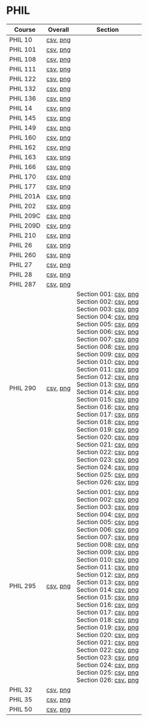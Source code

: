 # PHIL

| Course | Overall | Section |
| ------ | ------- | ------- |
| PHIL 10 | [csv](https://github.com/UCSD-Historical-Enrollment-Data/2024Winter/blob/main/overall/PHIL%2010.csv), [png](https://raw.githubusercontent.com/UCSD-Historical-Enrollment-Data/2024Winter/main/plot_overall/PHIL%2010.png) |  |
| PHIL 101 | [csv](https://github.com/UCSD-Historical-Enrollment-Data/2024Winter/blob/main/overall/PHIL%20101.csv), [png](https://raw.githubusercontent.com/UCSD-Historical-Enrollment-Data/2024Winter/main/plot_overall/PHIL%20101.png) |  |
| PHIL 108 | [csv](https://github.com/UCSD-Historical-Enrollment-Data/2024Winter/blob/main/overall/PHIL%20108.csv), [png](https://raw.githubusercontent.com/UCSD-Historical-Enrollment-Data/2024Winter/main/plot_overall/PHIL%20108.png) |  |
| PHIL 111 | [csv](https://github.com/UCSD-Historical-Enrollment-Data/2024Winter/blob/main/overall/PHIL%20111.csv), [png](https://raw.githubusercontent.com/UCSD-Historical-Enrollment-Data/2024Winter/main/plot_overall/PHIL%20111.png) |  |
| PHIL 122 | [csv](https://github.com/UCSD-Historical-Enrollment-Data/2024Winter/blob/main/overall/PHIL%20122.csv), [png](https://raw.githubusercontent.com/UCSD-Historical-Enrollment-Data/2024Winter/main/plot_overall/PHIL%20122.png) |  |
| PHIL 132 | [csv](https://github.com/UCSD-Historical-Enrollment-Data/2024Winter/blob/main/overall/PHIL%20132.csv), [png](https://raw.githubusercontent.com/UCSD-Historical-Enrollment-Data/2024Winter/main/plot_overall/PHIL%20132.png) |  |
| PHIL 136 | [csv](https://github.com/UCSD-Historical-Enrollment-Data/2024Winter/blob/main/overall/PHIL%20136.csv), [png](https://raw.githubusercontent.com/UCSD-Historical-Enrollment-Data/2024Winter/main/plot_overall/PHIL%20136.png) |  |
| PHIL 14 | [csv](https://github.com/UCSD-Historical-Enrollment-Data/2024Winter/blob/main/overall/PHIL%2014.csv), [png](https://raw.githubusercontent.com/UCSD-Historical-Enrollment-Data/2024Winter/main/plot_overall/PHIL%2014.png) |  |
| PHIL 145 | [csv](https://github.com/UCSD-Historical-Enrollment-Data/2024Winter/blob/main/overall/PHIL%20145.csv), [png](https://raw.githubusercontent.com/UCSD-Historical-Enrollment-Data/2024Winter/main/plot_overall/PHIL%20145.png) |  |
| PHIL 149 | [csv](https://github.com/UCSD-Historical-Enrollment-Data/2024Winter/blob/main/overall/PHIL%20149.csv), [png](https://raw.githubusercontent.com/UCSD-Historical-Enrollment-Data/2024Winter/main/plot_overall/PHIL%20149.png) |  |
| PHIL 160 | [csv](https://github.com/UCSD-Historical-Enrollment-Data/2024Winter/blob/main/overall/PHIL%20160.csv), [png](https://raw.githubusercontent.com/UCSD-Historical-Enrollment-Data/2024Winter/main/plot_overall/PHIL%20160.png) |  |
| PHIL 162 | [csv](https://github.com/UCSD-Historical-Enrollment-Data/2024Winter/blob/main/overall/PHIL%20162.csv), [png](https://raw.githubusercontent.com/UCSD-Historical-Enrollment-Data/2024Winter/main/plot_overall/PHIL%20162.png) |  |
| PHIL 163 | [csv](https://github.com/UCSD-Historical-Enrollment-Data/2024Winter/blob/main/overall/PHIL%20163.csv), [png](https://raw.githubusercontent.com/UCSD-Historical-Enrollment-Data/2024Winter/main/plot_overall/PHIL%20163.png) |  |
| PHIL 166 | [csv](https://github.com/UCSD-Historical-Enrollment-Data/2024Winter/blob/main/overall/PHIL%20166.csv), [png](https://raw.githubusercontent.com/UCSD-Historical-Enrollment-Data/2024Winter/main/plot_overall/PHIL%20166.png) |  |
| PHIL 170 | [csv](https://github.com/UCSD-Historical-Enrollment-Data/2024Winter/blob/main/overall/PHIL%20170.csv), [png](https://raw.githubusercontent.com/UCSD-Historical-Enrollment-Data/2024Winter/main/plot_overall/PHIL%20170.png) |  |
| PHIL 177 | [csv](https://github.com/UCSD-Historical-Enrollment-Data/2024Winter/blob/main/overall/PHIL%20177.csv), [png](https://raw.githubusercontent.com/UCSD-Historical-Enrollment-Data/2024Winter/main/plot_overall/PHIL%20177.png) |  |
| PHIL 201A | [csv](https://github.com/UCSD-Historical-Enrollment-Data/2024Winter/blob/main/overall/PHIL%20201A.csv), [png](https://raw.githubusercontent.com/UCSD-Historical-Enrollment-Data/2024Winter/main/plot_overall/PHIL%20201A.png) |  |
| PHIL 202 | [csv](https://github.com/UCSD-Historical-Enrollment-Data/2024Winter/blob/main/overall/PHIL%20202.csv), [png](https://raw.githubusercontent.com/UCSD-Historical-Enrollment-Data/2024Winter/main/plot_overall/PHIL%20202.png) |  |
| PHIL 209C | [csv](https://github.com/UCSD-Historical-Enrollment-Data/2024Winter/blob/main/overall/PHIL%20209C.csv), [png](https://raw.githubusercontent.com/UCSD-Historical-Enrollment-Data/2024Winter/main/plot_overall/PHIL%20209C.png) |  |
| PHIL 209D | [csv](https://github.com/UCSD-Historical-Enrollment-Data/2024Winter/blob/main/overall/PHIL%20209D.csv), [png](https://raw.githubusercontent.com/UCSD-Historical-Enrollment-Data/2024Winter/main/plot_overall/PHIL%20209D.png) |  |
| PHIL 210 | [csv](https://github.com/UCSD-Historical-Enrollment-Data/2024Winter/blob/main/overall/PHIL%20210.csv), [png](https://raw.githubusercontent.com/UCSD-Historical-Enrollment-Data/2024Winter/main/plot_overall/PHIL%20210.png) |  |
| PHIL 26 | [csv](https://github.com/UCSD-Historical-Enrollment-Data/2024Winter/blob/main/overall/PHIL%2026.csv), [png](https://raw.githubusercontent.com/UCSD-Historical-Enrollment-Data/2024Winter/main/plot_overall/PHIL%2026.png) |  |
| PHIL 260 | [csv](https://github.com/UCSD-Historical-Enrollment-Data/2024Winter/blob/main/overall/PHIL%20260.csv), [png](https://raw.githubusercontent.com/UCSD-Historical-Enrollment-Data/2024Winter/main/plot_overall/PHIL%20260.png) |  |
| PHIL 27 | [csv](https://github.com/UCSD-Historical-Enrollment-Data/2024Winter/blob/main/overall/PHIL%2027.csv), [png](https://raw.githubusercontent.com/UCSD-Historical-Enrollment-Data/2024Winter/main/plot_overall/PHIL%2027.png) |  |
| PHIL 28 | [csv](https://github.com/UCSD-Historical-Enrollment-Data/2024Winter/blob/main/overall/PHIL%2028.csv), [png](https://raw.githubusercontent.com/UCSD-Historical-Enrollment-Data/2024Winter/main/plot_overall/PHIL%2028.png) |  |
| PHIL 287 | [csv](https://github.com/UCSD-Historical-Enrollment-Data/2024Winter/blob/main/overall/PHIL%20287.csv), [png](https://raw.githubusercontent.com/UCSD-Historical-Enrollment-Data/2024Winter/main/plot_overall/PHIL%20287.png) |  |
| PHIL 290 | [csv](https://github.com/UCSD-Historical-Enrollment-Data/2024Winter/blob/main/overall/PHIL%20290.csv), [png](https://raw.githubusercontent.com/UCSD-Historical-Enrollment-Data/2024Winter/main/plot_overall/PHIL%20290.png) | Section 001: [csv](https://github.com/UCSD-Historical-Enrollment-Data/2024Winter/blob/main/section/PHIL%20290_001.csv), [png](https://raw.githubusercontent.com/UCSD-Historical-Enrollment-Data/2024Winter/main/plot_section/PHIL%20290_001.png)<br>Section 002: [csv](https://github.com/UCSD-Historical-Enrollment-Data/2024Winter/blob/main/section/PHIL%20290_002.csv), [png](https://raw.githubusercontent.com/UCSD-Historical-Enrollment-Data/2024Winter/main/plot_section/PHIL%20290_002.png)<br>Section 003: [csv](https://github.com/UCSD-Historical-Enrollment-Data/2024Winter/blob/main/section/PHIL%20290_003.csv), [png](https://raw.githubusercontent.com/UCSD-Historical-Enrollment-Data/2024Winter/main/plot_section/PHIL%20290_003.png)<br>Section 004: [csv](https://github.com/UCSD-Historical-Enrollment-Data/2024Winter/blob/main/section/PHIL%20290_004.csv), [png](https://raw.githubusercontent.com/UCSD-Historical-Enrollment-Data/2024Winter/main/plot_section/PHIL%20290_004.png)<br>Section 005: [csv](https://github.com/UCSD-Historical-Enrollment-Data/2024Winter/blob/main/section/PHIL%20290_005.csv), [png](https://raw.githubusercontent.com/UCSD-Historical-Enrollment-Data/2024Winter/main/plot_section/PHIL%20290_005.png)<br>Section 006: [csv](https://github.com/UCSD-Historical-Enrollment-Data/2024Winter/blob/main/section/PHIL%20290_006.csv), [png](https://raw.githubusercontent.com/UCSD-Historical-Enrollment-Data/2024Winter/main/plot_section/PHIL%20290_006.png)<br>Section 007: [csv](https://github.com/UCSD-Historical-Enrollment-Data/2024Winter/blob/main/section/PHIL%20290_007.csv), [png](https://raw.githubusercontent.com/UCSD-Historical-Enrollment-Data/2024Winter/main/plot_section/PHIL%20290_007.png)<br>Section 008: [csv](https://github.com/UCSD-Historical-Enrollment-Data/2024Winter/blob/main/section/PHIL%20290_008.csv), [png](https://raw.githubusercontent.com/UCSD-Historical-Enrollment-Data/2024Winter/main/plot_section/PHIL%20290_008.png)<br>Section 009: [csv](https://github.com/UCSD-Historical-Enrollment-Data/2024Winter/blob/main/section/PHIL%20290_009.csv), [png](https://raw.githubusercontent.com/UCSD-Historical-Enrollment-Data/2024Winter/main/plot_section/PHIL%20290_009.png)<br>Section 010: [csv](https://github.com/UCSD-Historical-Enrollment-Data/2024Winter/blob/main/section/PHIL%20290_010.csv), [png](https://raw.githubusercontent.com/UCSD-Historical-Enrollment-Data/2024Winter/main/plot_section/PHIL%20290_010.png)<br>Section 011: [csv](https://github.com/UCSD-Historical-Enrollment-Data/2024Winter/blob/main/section/PHIL%20290_011.csv), [png](https://raw.githubusercontent.com/UCSD-Historical-Enrollment-Data/2024Winter/main/plot_section/PHIL%20290_011.png)<br>Section 012: [csv](https://github.com/UCSD-Historical-Enrollment-Data/2024Winter/blob/main/section/PHIL%20290_012.csv), [png](https://raw.githubusercontent.com/UCSD-Historical-Enrollment-Data/2024Winter/main/plot_section/PHIL%20290_012.png)<br>Section 013: [csv](https://github.com/UCSD-Historical-Enrollment-Data/2024Winter/blob/main/section/PHIL%20290_013.csv), [png](https://raw.githubusercontent.com/UCSD-Historical-Enrollment-Data/2024Winter/main/plot_section/PHIL%20290_013.png)<br>Section 014: [csv](https://github.com/UCSD-Historical-Enrollment-Data/2024Winter/blob/main/section/PHIL%20290_014.csv), [png](https://raw.githubusercontent.com/UCSD-Historical-Enrollment-Data/2024Winter/main/plot_section/PHIL%20290_014.png)<br>Section 015: [csv](https://github.com/UCSD-Historical-Enrollment-Data/2024Winter/blob/main/section/PHIL%20290_015.csv), [png](https://raw.githubusercontent.com/UCSD-Historical-Enrollment-Data/2024Winter/main/plot_section/PHIL%20290_015.png)<br>Section 016: [csv](https://github.com/UCSD-Historical-Enrollment-Data/2024Winter/blob/main/section/PHIL%20290_016.csv), [png](https://raw.githubusercontent.com/UCSD-Historical-Enrollment-Data/2024Winter/main/plot_section/PHIL%20290_016.png)<br>Section 017: [csv](https://github.com/UCSD-Historical-Enrollment-Data/2024Winter/blob/main/section/PHIL%20290_017.csv), [png](https://raw.githubusercontent.com/UCSD-Historical-Enrollment-Data/2024Winter/main/plot_section/PHIL%20290_017.png)<br>Section 018: [csv](https://github.com/UCSD-Historical-Enrollment-Data/2024Winter/blob/main/section/PHIL%20290_018.csv), [png](https://raw.githubusercontent.com/UCSD-Historical-Enrollment-Data/2024Winter/main/plot_section/PHIL%20290_018.png)<br>Section 019: [csv](https://github.com/UCSD-Historical-Enrollment-Data/2024Winter/blob/main/section/PHIL%20290_019.csv), [png](https://raw.githubusercontent.com/UCSD-Historical-Enrollment-Data/2024Winter/main/plot_section/PHIL%20290_019.png)<br>Section 020: [csv](https://github.com/UCSD-Historical-Enrollment-Data/2024Winter/blob/main/section/PHIL%20290_020.csv), [png](https://raw.githubusercontent.com/UCSD-Historical-Enrollment-Data/2024Winter/main/plot_section/PHIL%20290_020.png)<br>Section 021: [csv](https://github.com/UCSD-Historical-Enrollment-Data/2024Winter/blob/main/section/PHIL%20290_021.csv), [png](https://raw.githubusercontent.com/UCSD-Historical-Enrollment-Data/2024Winter/main/plot_section/PHIL%20290_021.png)<br>Section 022: [csv](https://github.com/UCSD-Historical-Enrollment-Data/2024Winter/blob/main/section/PHIL%20290_022.csv), [png](https://raw.githubusercontent.com/UCSD-Historical-Enrollment-Data/2024Winter/main/plot_section/PHIL%20290_022.png)<br>Section 023: [csv](https://github.com/UCSD-Historical-Enrollment-Data/2024Winter/blob/main/section/PHIL%20290_023.csv), [png](https://raw.githubusercontent.com/UCSD-Historical-Enrollment-Data/2024Winter/main/plot_section/PHIL%20290_023.png)<br>Section 024: [csv](https://github.com/UCSD-Historical-Enrollment-Data/2024Winter/blob/main/section/PHIL%20290_024.csv), [png](https://raw.githubusercontent.com/UCSD-Historical-Enrollment-Data/2024Winter/main/plot_section/PHIL%20290_024.png)<br>Section 025: [csv](https://github.com/UCSD-Historical-Enrollment-Data/2024Winter/blob/main/section/PHIL%20290_025.csv), [png](https://raw.githubusercontent.com/UCSD-Historical-Enrollment-Data/2024Winter/main/plot_section/PHIL%20290_025.png)<br>Section 026: [csv](https://github.com/UCSD-Historical-Enrollment-Data/2024Winter/blob/main/section/PHIL%20290_026.csv), [png](https://raw.githubusercontent.com/UCSD-Historical-Enrollment-Data/2024Winter/main/plot_section/PHIL%20290_026.png) |
| PHIL 295 | [csv](https://github.com/UCSD-Historical-Enrollment-Data/2024Winter/blob/main/overall/PHIL%20295.csv), [png](https://raw.githubusercontent.com/UCSD-Historical-Enrollment-Data/2024Winter/main/plot_overall/PHIL%20295.png) | Section 001: [csv](https://github.com/UCSD-Historical-Enrollment-Data/2024Winter/blob/main/section/PHIL%20295_001.csv), [png](https://raw.githubusercontent.com/UCSD-Historical-Enrollment-Data/2024Winter/main/plot_section/PHIL%20295_001.png)<br>Section 002: [csv](https://github.com/UCSD-Historical-Enrollment-Data/2024Winter/blob/main/section/PHIL%20295_002.csv), [png](https://raw.githubusercontent.com/UCSD-Historical-Enrollment-Data/2024Winter/main/plot_section/PHIL%20295_002.png)<br>Section 003: [csv](https://github.com/UCSD-Historical-Enrollment-Data/2024Winter/blob/main/section/PHIL%20295_003.csv), [png](https://raw.githubusercontent.com/UCSD-Historical-Enrollment-Data/2024Winter/main/plot_section/PHIL%20295_003.png)<br>Section 004: [csv](https://github.com/UCSD-Historical-Enrollment-Data/2024Winter/blob/main/section/PHIL%20295_004.csv), [png](https://raw.githubusercontent.com/UCSD-Historical-Enrollment-Data/2024Winter/main/plot_section/PHIL%20295_004.png)<br>Section 005: [csv](https://github.com/UCSD-Historical-Enrollment-Data/2024Winter/blob/main/section/PHIL%20295_005.csv), [png](https://raw.githubusercontent.com/UCSD-Historical-Enrollment-Data/2024Winter/main/plot_section/PHIL%20295_005.png)<br>Section 006: [csv](https://github.com/UCSD-Historical-Enrollment-Data/2024Winter/blob/main/section/PHIL%20295_006.csv), [png](https://raw.githubusercontent.com/UCSD-Historical-Enrollment-Data/2024Winter/main/plot_section/PHIL%20295_006.png)<br>Section 007: [csv](https://github.com/UCSD-Historical-Enrollment-Data/2024Winter/blob/main/section/PHIL%20295_007.csv), [png](https://raw.githubusercontent.com/UCSD-Historical-Enrollment-Data/2024Winter/main/plot_section/PHIL%20295_007.png)<br>Section 008: [csv](https://github.com/UCSD-Historical-Enrollment-Data/2024Winter/blob/main/section/PHIL%20295_008.csv), [png](https://raw.githubusercontent.com/UCSD-Historical-Enrollment-Data/2024Winter/main/plot_section/PHIL%20295_008.png)<br>Section 009: [csv](https://github.com/UCSD-Historical-Enrollment-Data/2024Winter/blob/main/section/PHIL%20295_009.csv), [png](https://raw.githubusercontent.com/UCSD-Historical-Enrollment-Data/2024Winter/main/plot_section/PHIL%20295_009.png)<br>Section 010: [csv](https://github.com/UCSD-Historical-Enrollment-Data/2024Winter/blob/main/section/PHIL%20295_010.csv), [png](https://raw.githubusercontent.com/UCSD-Historical-Enrollment-Data/2024Winter/main/plot_section/PHIL%20295_010.png)<br>Section 011: [csv](https://github.com/UCSD-Historical-Enrollment-Data/2024Winter/blob/main/section/PHIL%20295_011.csv), [png](https://raw.githubusercontent.com/UCSD-Historical-Enrollment-Data/2024Winter/main/plot_section/PHIL%20295_011.png)<br>Section 012: [csv](https://github.com/UCSD-Historical-Enrollment-Data/2024Winter/blob/main/section/PHIL%20295_012.csv), [png](https://raw.githubusercontent.com/UCSD-Historical-Enrollment-Data/2024Winter/main/plot_section/PHIL%20295_012.png)<br>Section 013: [csv](https://github.com/UCSD-Historical-Enrollment-Data/2024Winter/blob/main/section/PHIL%20295_013.csv), [png](https://raw.githubusercontent.com/UCSD-Historical-Enrollment-Data/2024Winter/main/plot_section/PHIL%20295_013.png)<br>Section 014: [csv](https://github.com/UCSD-Historical-Enrollment-Data/2024Winter/blob/main/section/PHIL%20295_014.csv), [png](https://raw.githubusercontent.com/UCSD-Historical-Enrollment-Data/2024Winter/main/plot_section/PHIL%20295_014.png)<br>Section 015: [csv](https://github.com/UCSD-Historical-Enrollment-Data/2024Winter/blob/main/section/PHIL%20295_015.csv), [png](https://raw.githubusercontent.com/UCSD-Historical-Enrollment-Data/2024Winter/main/plot_section/PHIL%20295_015.png)<br>Section 016: [csv](https://github.com/UCSD-Historical-Enrollment-Data/2024Winter/blob/main/section/PHIL%20295_016.csv), [png](https://raw.githubusercontent.com/UCSD-Historical-Enrollment-Data/2024Winter/main/plot_section/PHIL%20295_016.png)<br>Section 017: [csv](https://github.com/UCSD-Historical-Enrollment-Data/2024Winter/blob/main/section/PHIL%20295_017.csv), [png](https://raw.githubusercontent.com/UCSD-Historical-Enrollment-Data/2024Winter/main/plot_section/PHIL%20295_017.png)<br>Section 018: [csv](https://github.com/UCSD-Historical-Enrollment-Data/2024Winter/blob/main/section/PHIL%20295_018.csv), [png](https://raw.githubusercontent.com/UCSD-Historical-Enrollment-Data/2024Winter/main/plot_section/PHIL%20295_018.png)<br>Section 019: [csv](https://github.com/UCSD-Historical-Enrollment-Data/2024Winter/blob/main/section/PHIL%20295_019.csv), [png](https://raw.githubusercontent.com/UCSD-Historical-Enrollment-Data/2024Winter/main/plot_section/PHIL%20295_019.png)<br>Section 020: [csv](https://github.com/UCSD-Historical-Enrollment-Data/2024Winter/blob/main/section/PHIL%20295_020.csv), [png](https://raw.githubusercontent.com/UCSD-Historical-Enrollment-Data/2024Winter/main/plot_section/PHIL%20295_020.png)<br>Section 021: [csv](https://github.com/UCSD-Historical-Enrollment-Data/2024Winter/blob/main/section/PHIL%20295_021.csv), [png](https://raw.githubusercontent.com/UCSD-Historical-Enrollment-Data/2024Winter/main/plot_section/PHIL%20295_021.png)<br>Section 022: [csv](https://github.com/UCSD-Historical-Enrollment-Data/2024Winter/blob/main/section/PHIL%20295_022.csv), [png](https://raw.githubusercontent.com/UCSD-Historical-Enrollment-Data/2024Winter/main/plot_section/PHIL%20295_022.png)<br>Section 023: [csv](https://github.com/UCSD-Historical-Enrollment-Data/2024Winter/blob/main/section/PHIL%20295_023.csv), [png](https://raw.githubusercontent.com/UCSD-Historical-Enrollment-Data/2024Winter/main/plot_section/PHIL%20295_023.png)<br>Section 024: [csv](https://github.com/UCSD-Historical-Enrollment-Data/2024Winter/blob/main/section/PHIL%20295_024.csv), [png](https://raw.githubusercontent.com/UCSD-Historical-Enrollment-Data/2024Winter/main/plot_section/PHIL%20295_024.png)<br>Section 025: [csv](https://github.com/UCSD-Historical-Enrollment-Data/2024Winter/blob/main/section/PHIL%20295_025.csv), [png](https://raw.githubusercontent.com/UCSD-Historical-Enrollment-Data/2024Winter/main/plot_section/PHIL%20295_025.png)<br>Section 026: [csv](https://github.com/UCSD-Historical-Enrollment-Data/2024Winter/blob/main/section/PHIL%20295_026.csv), [png](https://raw.githubusercontent.com/UCSD-Historical-Enrollment-Data/2024Winter/main/plot_section/PHIL%20295_026.png) |
| PHIL 32 | [csv](https://github.com/UCSD-Historical-Enrollment-Data/2024Winter/blob/main/overall/PHIL%2032.csv), [png](https://raw.githubusercontent.com/UCSD-Historical-Enrollment-Data/2024Winter/main/plot_overall/PHIL%2032.png) |  |
| PHIL 35 | [csv](https://github.com/UCSD-Historical-Enrollment-Data/2024Winter/blob/main/overall/PHIL%2035.csv), [png](https://raw.githubusercontent.com/UCSD-Historical-Enrollment-Data/2024Winter/main/plot_overall/PHIL%2035.png) |  |
| PHIL 50 | [csv](https://github.com/UCSD-Historical-Enrollment-Data/2024Winter/blob/main/overall/PHIL%2050.csv), [png](https://raw.githubusercontent.com/UCSD-Historical-Enrollment-Data/2024Winter/main/plot_overall/PHIL%2050.png) |  |
